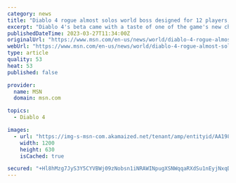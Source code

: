 ```yaml
---
category: news
title: "Diablo 4 rogue almost solos world boss designed for 12 players, and would have if a necromancer didn't nick in and steal the kill at 1% HP"
excerpt: "Diablo 4's beta came with a taste of one of the game's new challenges: Ashava the Pestilent, a world boss that can only be defeated once per week and spawns at limited times. It cropped up four times ..."
publishedDateTime: 2023-03-27T11:34:00Z
originalUrl: "https://www.msn.com/en-us/news/world/diablo-4-rogue-almost-solos-world-boss-designed-for-12-players-and-would-have-if-a-necromancer-didnt-nick-in-and-steal-the-kill-at-1percent-hp/ar-AA198H6w"
webUrl: "https://www.msn.com/en-us/news/world/diablo-4-rogue-almost-solos-world-boss-designed-for-12-players-and-would-have-if-a-necromancer-didnt-nick-in-and-steal-the-kill-at-1percent-hp/ar-AA198H6w"
type: article
quality: 53
heat: 53
published: false

provider:
  name: MSN
  domain: msn.com

topics:
  - Diablo 4

images:
  - url: "https://img-s-msn-com.akamaized.net/tenant/amp/entityid/AA198iZU.img?h=630&w=1200&m=6&q=60&o=t&l=f&f=jpg&x=981&y=315"
    width: 1200
    height: 630
    isCached: true

secured: "+Hl8hMzg7JyS3Y5CYVBWj09zNobsn1iNRAWINpugXSNWqqaRXdSu1nEyjNxqDS8ns9Uu7GunoTQbju2VKHXWOfAUMEL1U/okZrv9GOLILU4edktS4IkoopgTcxpYl9RbJzpocdGlVAEOVxygKZQpSU3j/e1XFVh271cmipTkP3eWb94RnCwmLL8NoX4ouMXSanGkHdwlRf5PR/OqnR9GKSKjU+tyAxcS8pIw4nB6oPN61HIEOcZzDJjJKHnRkzwAYOgK1O3E84HP46L3CtiX3zZFnHsXtT4J7ax4kFzPDkK9NDkUlq6r7b1PUEgW9djeESuEKLGnV2VzzkWeBTH7tmSVzliFirS1PUjzt6Gi1+M=;hBSBLuoJcldtaIvs/uyScA=="
---
```


